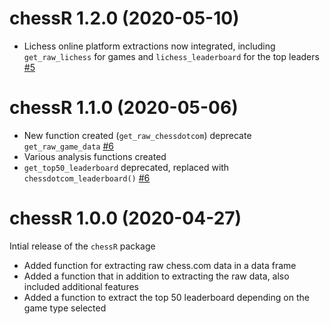 # chessR 1.2.0 (2020-05-10)

* Lichess online platform extractions now integrated, including `get_raw_lichess` for games and `lichess_leaderboard` for the top leaders [#5](https://github.com/JaseZiv/chessR/issues/5)


# chessR 1.1.0 (2020-05-06)

* New function created (`get_raw_chessdotcom`) deprecate `get_raw_game_data` [#6](https://github.com/JaseZiv/chessR/issues/6)
* Various analysis functions created
* `get_top50_leaderboard` deprecated, replaced with `chessdotcom_leaderboard()` [#6](https://github.com/JaseZiv/chessR/issues/6)


# chessR 1.0.0 (2020-04-27)

Intial release of the `chessR` package

* Added function for extracting raw chess.com data in a data frame
* Added a function that in addition to extracting the raw data, also included additional features
* Added a function to extract the top 50 leaderboard depending on the game type selected
